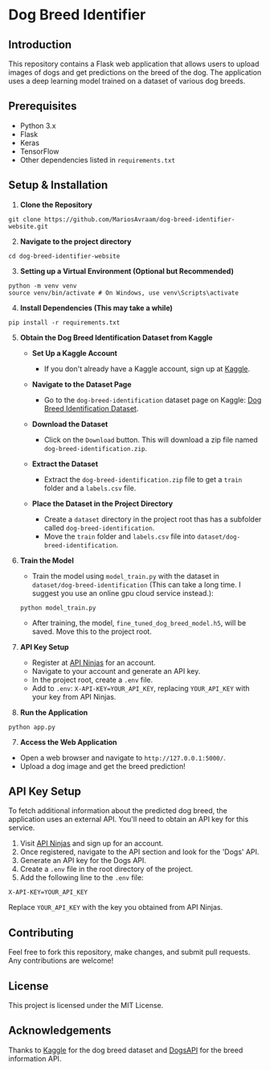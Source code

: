 # Dog Breed Identifier

## Introduction
This repository contains a Flask web application that allows users to upload images of dogs and get predictions on the breed of the dog. The application uses a deep learning model trained on a dataset of various dog breeds.

## Prerequisites
- Python 3.x
- Flask
- Keras
- TensorFlow
- Other dependencies listed in `requirements.txt`

## Setup & Installation

1. **Clone the Repository**
```
git clone https://github.com/MariosAvraam/dog-breed-identifier-website.git
```

2. **Navigate to the project directory**
```
cd dog-breed-identifier-website
```

3. **Setting up a Virtual Environment (Optional but Recommended)**
```
python -m venv venv
source venv/bin/activate # On Windows, use venv\Scripts\activate
```

4. **Install Dependencies (This may take a while)**
```
pip install -r requirements.txt
```


5. **Obtain the Dog Breed Identification Dataset from Kaggle**

   - **Set Up a Kaggle Account**
     - If you don't already have a Kaggle account, sign up at [Kaggle](https://www.kaggle.com/).

   - **Navigate to the Dataset Page**
     - Go to the `dog-breed-identification` dataset page on Kaggle: [Dog Breed Identification Dataset](https://www.kaggle.com/c/dog-breed-identification/data).

   - **Download the Dataset**
     - Click on the `Download` button. This will download a zip file named `dog-breed-identification.zip`.

   - **Extract the Dataset**
     - Extract the `dog-breed-identification.zip` file to get a `train` folder and a `labels.csv` file.

   - **Place the Dataset in the Project Directory**
     - Create a `dataset` directory in the project root thas has a subfolder called `dog-breed-identification`.
     - Move the `train` folder and `labels.csv` file into `dataset/dog-breed-identification`.

6. **Train the Model**
   - Train the model using `model_train.py` with the dataset in `dataset/dog-breed-identification` (This can take a long time. I suggest you use an online gpu cloud service instead.):
   ```
   python model_train.py
   ```
   - After training, the model, `fine_tuned_dog_breed_model.h5`, will be saved. Move this to the project root.

7. **API Key Setup**
   - Register at [API Ninjas](https://api-ninjas.com/) for an account.
   - Navigate to your account and generate an API key.
   - In the project root, create a `.env` file.
   - Add to `.env`: `X-API-KEY=YOUR_API_KEY`, replacing `YOUR_API_KEY` with your key from API Ninjas.

8. **Run the Application**
```
python app.py
```

7. **Access the Web Application**
- Open a web browser and navigate to `http://127.0.0.1:5000/`.
- Upload a dog image and get the breed prediction!

## API Key Setup
To fetch additional information about the predicted dog breed, the application uses an external API. You'll need to obtain an API key for this service.

1. Visit [API Ninjas](https://api-ninjas.com/) and sign up for an account.
2. Once registered, navigate to the API section and look for the 'Dogs' API.
3. Generate an API key for the Dogs API.
4. Create a `.env` file in the root directory of the project.
5. Add the following line to the `.env` file:
```
X-API-KEY=YOUR_API_KEY
```
Replace `YOUR_API_KEY` with the key you obtained from API Ninjas.

## Contributing
Feel free to fork this repository, make changes, and submit pull requests. Any contributions are welcome!

## License
This project is licensed under the MIT License.

## Acknowledgements
Thanks to [Kaggle](https://www.kaggle.com/c/dog-breed-identification) for the dog breed dataset and [DogsAPI](https://api-ninjas.com/api/dogs) for the breed information API.
